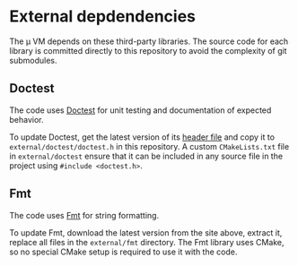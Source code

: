 # External depdendencies

The μ VM depends on these third-party libraries. The source code for each library
is committed directly to this repository to avoid the complexity of git submodules.

## Doctest

The code uses [Doctest](https://github.com/doctest/doctest) for unit testing and
documentation of expected behavior.

To update Doctest, get the latest version of its [header
file](https://raw.githubusercontent.com/doctest/doctest/master/doctest/doctest.h)
and copy it to `external/doctest/doctest.h` in this repository. A custom
`CMakeLists.txt` file in `external/doctest` ensure that it can be included in any
source file in the project using `#include <doctest.h>`.

## Fmt

The code uses [Fmt](https://fmt.dev) for string formatting.

To update Fmt, download the latest version from the site above, extract it, replace
all files in the `external/fmt` directory. The Fmt library uses CMake, so no
special CMake setup is required to use it with the code.
